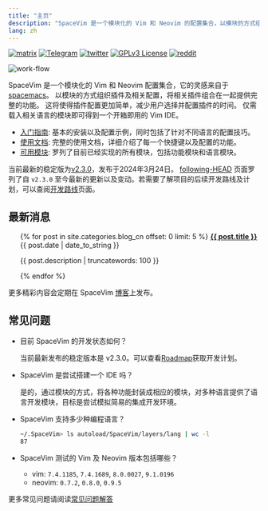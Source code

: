 ```yaml
---
title: "主页"
description: "SpaceVim 是一个模块化的 Vim 和 Neovim 的配置集合，以模块的方式组织和管理插件，提高 Vim 环境配置效率。"
lang: zh
---
```


[![matrix](https://img.spacevim.org/spacevim-cn-matrix.svg)](https://app.element.io/#/room/#spacevim-cn:matrix.org)
[![Telegram](https://img.spacevim.org/telegram-spacevim-cn.svg)](https://t.me/SpaceVim_CN/)
[![twitter](https://img.spacevim.org/twitter.svg)](https://twitter.com/SpaceVim)
[![GPLv3 License](https://img.spacevim.org/license-GPLv3-blue.svg)](development/#证书)
[![reddit](https://img.spacevim.org/reddit.svg)](https://www.reddit.com/r/SpaceVim/)

![work-flow](https://img.spacevim.org/workflow.png)

SpaceVim 是一个模块化的 Vim 和 Neovim 配置集合，它的灵感来自于 [spacemacs](https://www.spacemacs.org/)。
以模块的方式组织插件及相关配置，将相关插件组合在一起提供完整的功能。
这将使得插件配置更加简单，减少用户选择并配置插件的时间。
仅需载入相关语言的模块即可得到一个开箱即用的 Vim IDE。

- [入门指南](quick-start-guide/): 基本的安装以及配置示例，同时包括了针对不同语言的配置技巧。
- [使用文档](documentation/): 完整的使用文档，详细介绍了每一个快捷键以及配置的功能。
- [可用模块](layers/): 罗列了目前已经实现的所有模块，包括功能模块和语言模块。

当前最新的稳定版为[v2.3.0](https://spacevim.org/SpaceVim-release-v2.3.0/)，发布于2024年3月24日。
[following-HEAD](following-head/) 页面罗列了自 `v2.3.0` 至今最新的更新以及变动。若需要了解项目的后续开发路线及计划，可以查阅[开发路线](roadmap/)页面。

## 最新消息

<ul>
    {% for post in site.categories.blog_cn offset: 0 limit: 5  %}
               <strong><a href="{{ post.url }}">{{ post.title }}</a></strong>
               <br>
               <span class="post-date">{{ post.date | date_to_string }}</span>
               <p>{{ post.description | truncatewords: 100 }}</p>
    {% endfor %}
</ul>

更多精彩内容会定期在 SpaceVim [博客](blog/)上发布。

## 常见问题

- 目前 SpaceVim 的开发状态如何？

  当前最新发布的稳定版本是 v2.3.0。可以查看[Roadmap](roadmap/)获取开发计划。

- SpaceVim 是尝试搭建一个 IDE 吗？

  是的，通过模块的方式，将各种功能封装成相应的模块，对多种语言提供了语言开发模块，目标是尝试模拟简易的集成开发环境。

- SpaceVim 支持多少种编程语言？

  ```sh
  ~/.SpaceVim> ls autoload/SpaceVim/layers/lang | wc -l
  87
  ```

- SpaceVim 测试的 Vim 及 Neovim 版本包括哪些？

  - vim: `7.4.1185`, `7.4.1689`, `8.0.0027`, `9.1.0196`
  - neovim: `0.7.2`, `0.8.0`, `0.9.5`

更多常见问题请阅读[常见问题解答](faq/)

<!-- vim:set nowrap: -->
